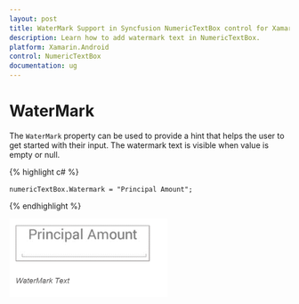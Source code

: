 ```yaml
---
layout: post
title: WaterMark Support in Syncfusion NumericTextBox control for Xamarin.Android
description: Learn how to add watermark text in NumericTextBox.
platform: Xamarin.Android
control: NumericTextBox
documentation: ug
---
```

# WaterMark

The `WaterMark` property can be used to provide a hint that helps the user to get started with their input. The watermark text is visible when value is empty or null.

{% highlight c# %}

	numericTextBox.Watermark = "Principal Amount";
	
{% endhighlight %}

![](images/WaterMark.png)
